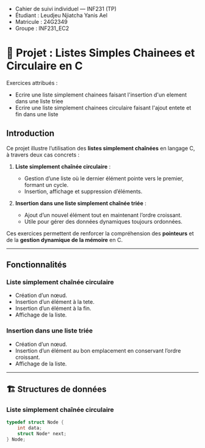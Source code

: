- Cahier de suivi individuel — INF231 (TP)
- Étudiant : Leudjeu Njiatcha Yanis Ael
- Matricule : 24G2349
- Groupe : INF231_EC2

# 📘 Projet : Listes Simples Chainees et Circulaire en C
Exercices attribués :
- Ecrire une liste simplement chainees faisant l'insertion d'un element dans une liste triee
- Ecrire une liste simplement chainees circulaire faisant l'ajout entete et fin dans une liste
##  Introduction
Ce projet illustre l’utilisation des **listes simplement chaînées** en langage C, à travers deux cas concrets :  

1. **Liste simplement chaînée circulaire** :  
   - Gestion d’une liste où le dernier élément pointe vers le premier, formant un cycle.  
   - Insertion, affichage et suppression d’éléments.  

2. **Insertion dans une liste simplement chaînée triée** :  
   - Ajout d’un nouvel élément tout en maintenant l’ordre croissant.  
   - Utile pour gérer des données dynamiques toujours ordonnées.  

Ces exercices permettent de renforcer la compréhension des **pointeurs** et de la **gestion dynamique de la mémoire** en C.  

---

##  Fonctionnalités

###  Liste simplement chaînée circulaire
- Création d’un nœud.  
- Insertion d’un élément à la tete.
- Insertion d’un élément à la fin.  
- Affichage de la liste.  


###  Insertion dans une liste triée
- Création d’un nœud.  
- Insertion d’un élément au bon emplacement en conservant l’ordre croissant.  
- Affichage de la liste.  

---

## 🏗️ Structures de données

### Liste simplement chaînée circulaire
```c
typedef struct Node {
    int data;
    struct Node* next;
} Node;


